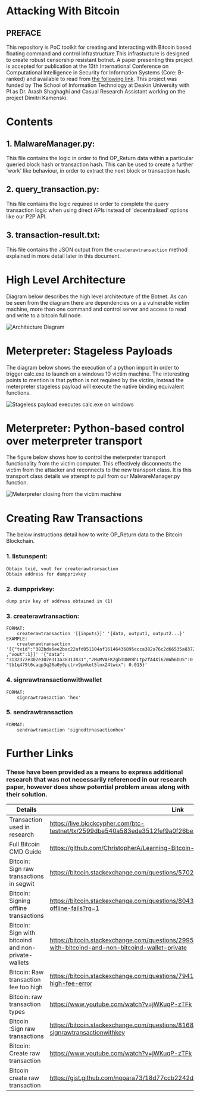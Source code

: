 # Attacking With Bitcoin
## PREFACE
This repository is PoC toolkit for creating and interacting with Bitcoin based floating command and control infrastructure.This infrastucture is designed to create robust censorship resistant botnet. A paper presenting this project is accepted for publication at the 13th International Conference on Computational Intelligence in Security for Information Systems (Core: B-ranked) and available to read from [the following link](https://arxiv.org/abs/2004.01855). This project was funded by The School of Information Technology at Deakin University with PI as Dr. Arash Shaghaghi and Casual Research Assistant working on the project Dimitri Kamenski.


# Contents
## 1. MalwareManager.py:
This file contains the logic in order to find OP_Return data within a particular queried block hash or transaction hash. This can be used to create a further 'work' like behaviour, in order to extract the next block or transaction hash.

## 2. query_transaction.py:
This file contains the logic required in order to complete the query transaction logic when using direct APIs instead of 'decentralised' options like our P2P API.

## 3. transaction-result.txt:
This file contains the JSON output from the `createrawtransaction` method explained in more detail later in this document.

# High Level Architecture
Diagram below describes the high level architecture of the Botnet. As can be seen from the diagram there are dependencies on a a vulnerable victim machine, more than one command and control server and access to read and write to a bitcoin full node.

![Architecture Diagram][architecture-diagram]

# Meterpreter: Stageless Payloads
The diagram below shows the execution of a python import in order to trigger calc.exe to launch on a windows 10 victim machine. The interesting points to mention is that python is not required by the victim, instead the meterpreter stageless payload will execute the native binding equivalent functions.

![Stageless payload executes calc.exe on windows][calc-exe]

# Meterpreter: Python-based control over meterpreter transport
The figure below shows how to control the meterpreter transport functionality from the victim computer. This effectively disconnects the victim from the attacker and reconnects to the new transport class. It is this transport class details we attempt to pull from our MalwareManager.py function.

![Meterpreter closing from the victim machine][python-import]

# Creating Raw Transactions
The below instructions detail how to write OP_Return data to the Bitcoin Blockchain.

### 1. listunspent:
    Obtain txid, vout for createrawtransaction
    Obtain address for dumpprivkey
### 2. dumpprivkey:
    dump priv key of address obtained in (1)
### 3. createrawtransaction:
    FORMAT:
        createrawtransaction '[{inputs}]' '{data, output1, output2...}'
    EXAMPLE:
        createrawtransaction '[{"txid":"382bda6ee2bac22afd051104af16146436895ecca382a76c2d66535a837254bc" ,"vout":1}]' '{"data": "3132372e302e302e313a38313831","2MuMVAFK2gbTDNVBhLtpZfA4Xi62mWh6bU5":0.00948920, "tb1q479t6caqp3q26a0y0pctrv9pmket5lnx24twcx": 0.015}'

### 4. signrawtransactionwithwallet
    FORMAT:
        signrawtransaction 'hex'

### 5. sendrawtransaction
    FORMAT:
        sendrawtransaction 'signedtrnasactionhex'


# Further Links
### These have been provided as a means to express additional research that was not necessarily referenced in our research paper, however does show potential problem areas along with their solution.

| Details |  Link |
|---|---|
| Transaction used in research | https://live.blockcypher.com/btc-testnet/tx/2599dbe540a583ede3512fef9a0f26be718c039ffd4d04d85ff3b339f40e73b1 |
| Full Bitcoin CMD Guide | https://github.com/ChristopherA/Learning-Bitcoin-from-the-Command-Line |
| Bitcoin: Sign raw transactions in segwit | https://bitcoin.stackexchange.com/questions/57026/to-sign-raw-transaction-in-segwit |
| Bitcoin: Signing offline transactions | https://bitcoin.stackexchange.com/questions/80435/signing-a-bitcoin-transaction-offline-fails?rq=1 |
| Bitcoin: Sign with bitcoind and non-private-wallets | https://bitcoin.stackexchange.com/questions/29955/how-to-sign-bitcoin-transaction-with-bitcoind-and-non-bitcoind-wallet-private |
| Bitcoin: Raw transaction fee too high | https://bitcoin.stackexchange.com/questions/79413/raw-transaction-fee-256-absurdly-high-fee-error |
| Bitcoin: raw transaction types | https://www.youtube.com/watch?v=jWKuqP-zTFk |
| Bitcoin :Sign raw transactions | https://bitcoin.stackexchange.com/questions/81688/error-parsing-json-in-bitcoin-cli-signrawtransactionwithkey |
| Bitcoin: Create raw transaction | https://www.youtube.com/watch?v=jWKuqP-zTFk |
| Bitcoin create raw transaction | https://gist.github.com/nopara73/18d77ccb2242d04c508ab1d237fe2ae5 |




[architecture-diagram]: https://github.com/dummytree/blockchain-botnet-poc/raw/master/figures/botnet-environment.png "Architecture Diagram"
[calc-exe]: https://github.com/dummytree/blockchain-botnet-poc/raw/master/figures/calcexe.png 
[python-import]: https://github.com/dummytree/blockchain-botnet-poc/raw/master/figures/import-python.png 
